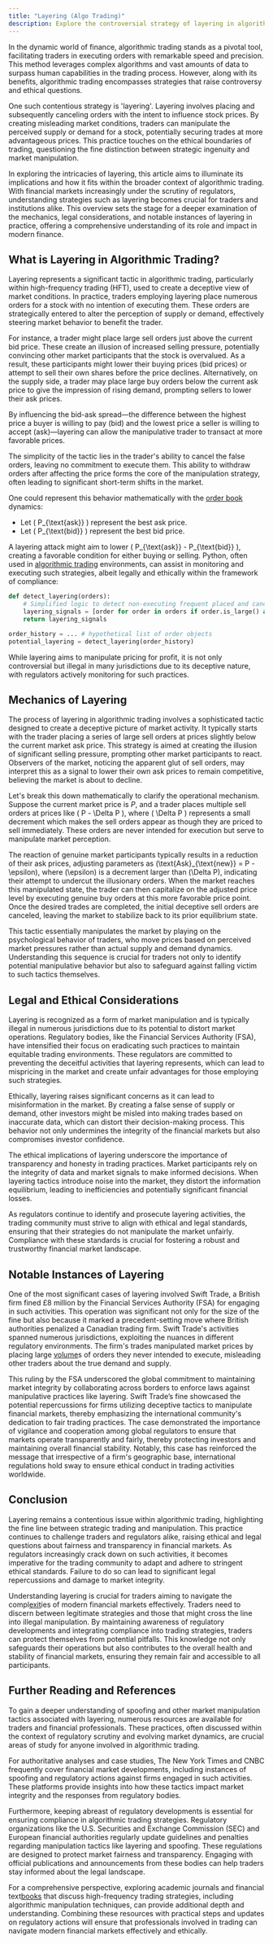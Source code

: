 ```yaml
---
title: "Layering (Algo Trading)"
description: Explore the controversial strategy of layering in algorithmic trading on this insightful page. Discover how traders manipulate market conditions by placing and canceling orders to create deceptive supply and demand. Understand the ethical and legal implications of this tactic and its impact on modern finance. Learn how regulators scrutinize such practices and the importance of adhering to ethical trading standards. Delve into notable cases of layering, including regulatory actions and the broader context of algorithmic trading strategies.
---
```






In the dynamic world of finance, algorithmic trading stands as a pivotal tool, facilitating traders in executing orders with remarkable speed and precision. This method leverages complex algorithms and vast amounts of data to surpass human capabilities in the trading process. However, along with its benefits, algorithmic trading encompasses strategies that raise controversy and ethical questions.

One such contentious strategy is 'layering'. Layering involves placing and subsequently canceling orders with the intent to influence stock prices. By creating misleading market conditions, traders can manipulate the perceived supply or demand for a stock, potentially securing trades at more advantageous prices. This practice touches on the ethical boundaries of trading, questioning the fine distinction between strategic ingenuity and market manipulation.

In exploring the intricacies of layering, this article aims to illuminate its implications and how it fits within the broader context of algorithmic trading. With financial markets increasingly under the scrutiny of regulators, understanding strategies such as layering becomes crucial for traders and institutions alike. This overview sets the stage for a deeper examination of the mechanics, legal considerations, and notable instances of layering in practice, offering a comprehensive understanding of its role and impact in modern finance.


## What is Layering in Algorithmic Trading?

Layering represents a significant tactic in algorithmic trading, particularly within high-frequency trading (HFT), used to create a deceptive view of market conditions. In practice, traders employing layering place numerous orders for a stock with no intention of executing them. These orders are strategically entered to alter the perception of supply or demand, effectively steering market behavior to benefit the trader.

For instance, a trader might place large sell orders just above the current bid price. These create an illusion of increased selling pressure, potentially convincing other market participants that the stock is overvalued. As a result, these participants might lower their buying prices (bid prices) or attempt to sell their own shares before the price declines. Alternatively, on the supply side, a trader may place large buy orders below the current ask price to give the impression of rising demand, prompting sellers to lower their ask prices.

By influencing the bid-ask spread—the difference between the highest price a buyer is willing to pay (bid) and the lowest price a seller is willing to accept (ask)—layering can allow the manipulative trader to transact at more favorable prices. 

The simplicity of the tactic lies in the trader's ability to cancel the false orders, leaving no commitment to execute them. This ability to withdraw orders after affecting the price forms the core of the manipulation strategy, often leading to significant short-term shifts in the market.

One could represent this behavior mathematically with the [order book](/wiki/order-book-trading-strategies) dynamics:

- Let \( P_{\text{ask}} \) represent the best ask price.
- Let \( P_{\text{bid}} \) represent the best bid price.

A layering attack might aim to lower \( P_{\text{ask}} - P_{\text{bid}} \), creating a favorable condition for either buying or selling. Python, often used in [algorithmic trading](/wiki/algorithmic-trading) environments, can assist in monitoring and executing such strategies, albeit legally and ethically within the framework of compliance:

```python
def detect_layering(orders):
    # Simplified logic to detect non-executing frequent placed and canceled orders
    layering_signals = [order for order in orders if order.is_large() and not order.is_executed()]
    return layering_signals

order_history = ... # hypothetical list of order objects
potential_layering = detect_layering(order_history)
```

While layering aims to manipulate pricing for profit, it is not only controversial but illegal in many jurisdictions due to its deceptive nature, with regulators actively monitoring for such practices.


## Mechanics of Layering

The process of layering in algorithmic trading involves a sophisticated tactic designed to create a deceptive picture of market activity. It typically starts with the trader placing a series of large sell orders at prices slightly below the current market ask price. This strategy is aimed at creating the illusion of significant selling pressure, prompting other market participants to react. Observers of the market, noticing the apparent glut of sell orders, may interpret this as a signal to lower their own ask prices to remain competitive, believing the market is about to decline.

Let's break this down mathematically to clarify the operational mechanism. Suppose the current market price is $P$, and a trader places multiple sell orders at prices like \( P - \Delta P \), where \( \Delta P \) represents a small decrement which makes the sell orders appear as though they are priced to sell immediately. These orders are never intended for execution but serve to manipulate market perception.

The reaction of genuine market participants typically results in a reduction of their ask prices, adjusting parameters as \(\text{Ask}_{\text{new}} = P - \epsilon\), where \(\epsilon\) is a decrement larger than \(\Delta P\), indicating their attempt to undercut the illusionary orders. When the market reaches this manipulated state, the trader can then capitalize on the adjusted price level by executing genuine buy orders at this more favorable price point. Once the desired trades are completed, the initial deceptive sell orders are canceled, leaving the market to stabilize back to its prior equilibrium state. 

This tactic essentially manipulates the market by playing on the psychological behavior of traders, who move prices based on perceived market pressures rather than actual supply and demand dynamics. Understanding this sequence is crucial for traders not only to identify potential manipulative behavior but also to safeguard against falling victim to such tactics themselves.


## Legal and Ethical Considerations

Layering is recognized as a form of market manipulation and is typically illegal in numerous jurisdictions due to its potential to distort market operations. Regulatory bodies, like the Financial Services Authority (FSA), have intensified their focus on eradicating such practices to maintain equitable trading environments. These regulators are committed to preventing the deceitful activities that layering represents, which can lead to mispricing in the market and create unfair advantages for those employing such strategies.

Ethically, layering raises significant concerns as it can lead to misinformation in the market. By creating a false sense of supply or demand, other investors might be misled into making trades based on inaccurate data, which can distort their decision-making process. This behavior not only undermines the integrity of the financial markets but also compromises investor confidence.

The ethical implications of layering underscore the importance of transparency and honesty in trading practices. Market participants rely on the integrity of data and market signals to make informed decisions. When layering tactics introduce noise into the market, they distort the information equilibrium, leading to inefficiencies and potentially significant financial losses.

As regulators continue to identify and prosecute layering activities, the trading community must strive to align with ethical and legal standards, ensuring that their strategies do not manipulate the market unfairly. Compliance with these standards is crucial for fostering a robust and trustworthy financial market landscape.


## Notable Instances of Layering

One of the most significant cases of layering involved Swift Trade, a British firm fined £8 million by the Financial Services Authority (FSA) for engaging in such activities. This operation was significant not only for the size of the fine but also because it marked a precedent-setting move where British authorities penalized a Canadian trading firm. Swift Trade's activities spanned numerous jurisdictions, exploiting the nuances in different regulatory environments. The firm's trades manipulated market prices by placing large [volume](/wiki/volume-trading-strategy)s of orders they never intended to execute, misleading other traders about the true demand and supply.

This ruling by the FSA underscored the global commitment to maintaining market integrity by collaborating across borders to enforce laws against manipulative practices like layering. Swift Trade’s fine showcased the potential repercussions for firms utilizing deceptive tactics to manipulate financial markets, thereby emphasizing the international community's dedication to fair trading practices. The case demonstrated the importance of vigilance and cooperation among global regulators to ensure that markets operate transparently and fairly, thereby protecting investors and maintaining overall financial stability. Notably, this case has reinforced the message that irrespective of a firm's geographic base, international regulations hold sway to ensure ethical conduct in trading activities worldwide.


## Conclusion

Layering remains a contentious issue within algorithmic trading, highlighting the fine line between strategic trading and manipulation. This practice continues to challenge traders and regulators alike, raising ethical and legal questions about fairness and transparency in financial markets. As regulators increasingly crack down on such activities, it becomes imperative for the trading community to adapt and adhere to stringent ethical standards. Failure to do so can lead to significant legal repercussions and damage to market integrity.

Understanding layering is crucial for traders aiming to navigate the compl[exit](/wiki/exit-strategy)ies of modern financial markets effectively. Traders need to discern between legitimate strategies and those that might cross the line into illegal manipulation. By maintaining awareness of regulatory developments and integrating compliance into trading strategies, traders can protect themselves from potential pitfalls. This knowledge not only safeguards their operations but also contributes to the overall health and stability of financial markets, ensuring they remain fair and accessible to all participants.


## Further Reading and References

To gain a deeper understanding of spoofing and other market manipulation tactics associated with layering, numerous resources are available for traders and financial professionals. These practices, often discussed within the context of regulatory scrutiny and evolving market dynamics, are crucial areas of study for anyone involved in algorithmic trading.

For authoritative analyses and case studies, The New York Times and CNBC frequently cover financial market developments, including instances of spoofing and regulatory actions against firms engaged in such activities. These platforms provide insights into how these tactics impact market integrity and the responses from regulatory bodies.

Furthermore, keeping abreast of regulatory developments is essential for ensuring compliance in algorithmic trading strategies. Regulatory organizations like the U.S. Securities and Exchange Commission (SEC) and European financial authorities regularly update guidelines and penalties regarding manipulation tactics like layering and spoofing. These regulations are designed to protect market fairness and transparency. Engaging with official publications and announcements from these bodies can help traders stay informed about the legal landscape.

For a comprehensive perspective, exploring academic journals and financial text[books](/wiki/algo-trading-books) that discuss high-frequency trading strategies, including algorithmic manipulation techniques, can provide additional depth and understanding. Combining these resources with practical steps and updates on regulatory actions will ensure that professionals involved in trading can navigate modern financial markets effectively and ethically.


